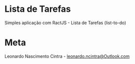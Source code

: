 # Lista de Tarefas 
Simples aplicação com RactJS - Lista de Tarefas (list-to-do)

# Meta
Leonardo Nascimento Cintra - leonardo.ncintra@Outlook.com
